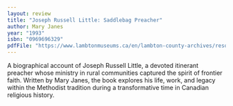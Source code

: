 ```yaml
---
layout: review
title: "Joseph Russell Little: Saddlebag Preacher"
author: Mary Janes
year: "1993"
isbn: "0969696329"
pdfFile: "https://www.lambtonmuseums.ca/en/lambton-county-archives/resources/Archives-Blog/Virtual-Books/Joseph-Russell-Little-Saddlebag-Preacher-2009.pdf"
---
```

A biographical account of Joseph Russell Little, a devoted itinerant preacher whose ministry in rural communities captured the spirit of frontier faith. Written by Mary Janes, the book explores his life, work, and legacy within the Methodist tradition during a transformative time in Canadian religious history.
